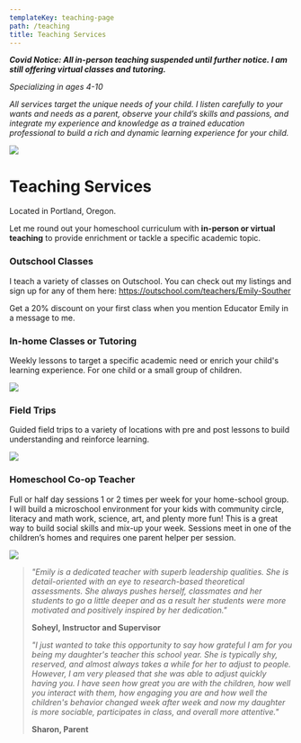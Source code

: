 ```yaml
---
templateKey: teaching-page
path: /teaching
title: Teaching Services
---
```

***Covid Notice: All in-person teaching suspended until further notice. I am still offering virtual classes and tutoring.***

*Specializing in ages 4-10*

*All services target the unique needs of your child. I listen carefully to your wants and needs as a parent, observe your child’s skills and passions, and integrate my experience and knowledge as a trained education professional to build a rich and dynamic learning experience for your child.*

![](/img/bubble-narrow.jpg)

# **Teaching Services**

Located in Portland, Oregon.

Let me round out your homeschool curriculum with **in-person or virtual teaching** to provide enrichment or tackle a specific academic topic.

### Outschool Classes

I teach a variety of classes on Outschool. You can check out my listings and sign up for any of them here: <https://outschool.com/teachers/Emily-Souther>

Get a 20% discount on your first class when you mention Educator Emily in a message to me. 

### In-home Classes or Tutoring

Weekly lessons to target a specific academic need or enrich your child's learning experience. For one child or a small group of children.

![](/img/img_4110-1-.jpg)

### Field Trips

Guided field trips to a variety of locations with pre and post lessons to build understanding and reinforce learning.

![](/img/fieldtrip.jpg)

### Homeschool Co-op Teacher

Full or half day sessions 1 or 2 times per week for your home-school group. I will build a microschool environment for your kids with community circle, literacy and math work, science, art, and plenty more fun! This is a great way to build social skills and mix-up your week. Sessions meet in one of the children’s homes and requires one parent helper per session. 

![](/img/moon.jpg)

> *"Emily is a dedicated teacher with superb leadership qualities. She is detail-oriented with an eye to research-based theoretical assessments. She always pushes herself, classmates and her students to go a little deeper and as a result her students were more motivated and positively inspired by her dedication."* 
>
> **Soheyl, Instructor and Supervisor** 
>
> *"I just wanted to take this opportunity to say how grateful I am for you being my daughter's teacher this school year. She is typically shy, reserved, and almost always takes a while for her to adjust to people. However, I am very pleased that she was able to adjust quickly having you. I have seen how great you are with the children, how well you interact with them, how engaging you are and how well the children's behavior changed week after week and now my daughter is more sociable, participates in class, and overall more attentive."*
>
> **Sharon, Parent**